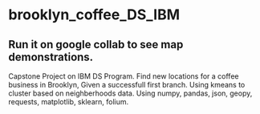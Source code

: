 # brooklyn_coffee_DS_IBM 
## Run it on google collab to see map demonstrations.
Capstone Project on IBM DS Program.
Find new locations for a coffee business in Brooklyn,
Given a successfull first branch.
Using kmeans to cluster based on neighberhoods data.
Using numpy, pandas, json, geopy, requests, matplotlib, sklearn, folium.
